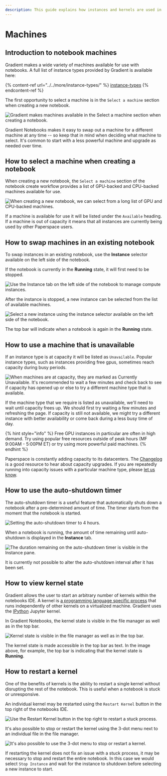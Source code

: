 ```yaml
---
description: This guide explains how instances and kernels are used in Gradient Notebooks
---
```


# Machines

## Introduction to notebook machines

Gradient makes a wide variety of machines available for use with notebooks. A full list of instance types provided by Gradient is available here:

{% content-ref url="../../more/instance-types/" %}
[instance-types](../../more/instance-types/)
{% endcontent-ref %}

The first opportunity to select a machine is in the `Select a machine` section when creating a new notebook.

![Gradient makes machines available in the Select a machine section when creating a notebook.](<../../.gitbook/assets/create a notebook instance type.gif>)

Gradient Notebooks makes it easy to swap out a machine for a different machine at any time -- so keep that in mind when deciding what machine to select. It's common to start with a less powerful machine and upgrade as needed over time.

## How to select a machine when creating a notebook

When creating a new notebook, the `Select a machine` section of the notebook create workflow provides a list of GPU-backed and CPU-backed machines available for use.

![When creating a new notebook, we can select from a long list of GPU and CPU-backed machines.](<../../.gitbook/assets/gpu and cpu machines.gif>)

If a machine is available for use it will be listed under the `Available` heading. If a machine is out of capacity it means that all instances are currently being used by other Paperspace users.&#x20;

## How to swap machines in an existing notebook

To swap instances in an existing notebook, use the **Instance** selector available on the left side of the notebook.&#x20;

If the notebook is currently in the **Running** state, it will first need to be stopped.

![Use the Instance tab on the left side of the notebook to manage compute instances.](<../../.gitbook/assets/stop instance.gif>)

After the instance is stopped, a new instance can be selected from the list of available machines.

![Select a new instance using the instance selector available on the left side of the notebook.](<../../.gitbook/assets/instances available in notebook.gif>)

The top bar will indicate when a notebook is again in the **Running** state.

## How to use a machine that is unavailable

If an instance type is at capacity it will be listed as `Unavailable`. Popular instance types, such as instances providing free gpus, sometimes reach capacity during busy periods.&#x20;

![When machines are at capacity, they are marked as Currently Unavailable. It's recommended to wait a few minutes and check back to see if capacity has opened up or else to try a different machine type that is available.](<../../.gitbook/assets/unavailable instances.png>)

If the machine type that we require is listed as unavailable, we'll need to wait until capacity frees up. We should first try waiting a few minutes and refreshing the page. If capacity is still not available, we might try a different instance with better availability or come back during a less busy time of day.

{% hint style="info" %}
Free GPU instances in particular are often in high demand. Try using popular free resources outside of peak hours (MF 9:00AM - 5:00PM ET) or try using more powerful paid machines.
{% endhint %}

Paperspace is constantly adding capacity to its datacenters. The [Changelog](https://updates.paperspace.com) is a good resource to hear about capacity upgrades. If you are repeatedly running into capacity issues with a particular machine type, please [let us know](https://support.paperspace.com/hc/en-us/requests/new).&#x20;

## How to use the auto-shutdown timer

The auto-shutdown timer is a useful feature that automatically shuts down a notebook after a pre-determined amount of time. The timer starts from the moment that the notebook is started.

![Setting the auto-shutdown timer to 4 hours.](<../../.gitbook/assets/autoshutdown timer.gif>)

When a notebook is running, the amount of time remaining until auto-shutdown is displayed in the **Instance** tab.

![The duration remaining on the auto-shutdown timer is visible in the Instance pane.](../../.gitbook/assets/auto-shutdown-example.png)

It is currently not possible to alter the auto-shutdown interval after it has been set.

## How to view kernel state

Gradient allows the user to start an arbitrary number of kernels within the notebooks IDE. A kernel is [a programming language specific process](https://docs.jupyter.org/en/latest/projects/kernels.html) that runs independently of other kernels on a virtualized machine. Gradient uses the [IPython](https://ipython.readthedocs.io/en/stable/index.html#ipython-documentation) Jupyter kernel.&#x20;

In Gradient Notebooks, the kernel state is visible in the file manager as well as in the top bar.

![Kernel state is visible in the file manager as well as in the top bar.](../../.gitbook/assets/kernels.png)

The kernel state is made accessible in the top bar as text. In the image above, for example, the top bar is indicating that the kernel state is **Running**.

## How to restart a kernel

One of the benefits of kernels is the ability to restart a single kernel without disrupting the rest of the notebook. This is useful when a notebook is stuck or unresponsive.&#x20;

An individual kernel may be restarted using the `Restart Kernel` button in the top right of the notebooks IDE.&#x20;

![Use the Restart Kernel button in the top right to restart a stuck process.](<../../.gitbook/assets/restart kernel.gif>)

It's also possible to stop or restart the kernel using the 3-dot menu next to an individual file in the file manager.

![It's also possible to use the 3-dot menu to stop or restart a kernel.](../../.gitbook/assets/restart-stop-kernel-file-manager.png)

If restarting the kernel does not fix an issue with a stuck process, it may be necessary to stop and restart the entire notebook. In this case we would select `Stop Instance` and wait for the instance to shutdown before selecting a new instance to start.

